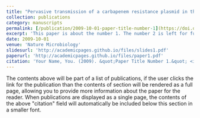 ```yaml
---
title: "Pervasive transmission of a carbapenem resistance plasmid in the gut microbiota of hospitalized patients"
collection: publications
category: manuscripts
permalink: [/publication/2009-10-01-paper-title-number-1](https://doi.org/10.1038/s41564-021-00879-y)
excerpt: 'This paper is about the number 1. The number 2 is left for future work.'
date: 2009-10-01
venue: 'Nature Microbiology'
slidesurl: 'http://academicpages.github.io/files/slides1.pdf'
paperurl: 'http://academicpages.github.io/files/paper1.pdf'
citation: 'Your Name, You. (2009). &quot;Paper Title Number 1.&quot; <i>Journal 1</i>. 1(1).'
---
```


The contents above will be part of a list of publications, if the user clicks the link for the publication than the contents of section will be rendered as a full page, allowing you to provide more information about the paper for the reader. When publications are displayed as a single page, the contents of the above "citation" field will automatically be included below this section in a smaller font.
